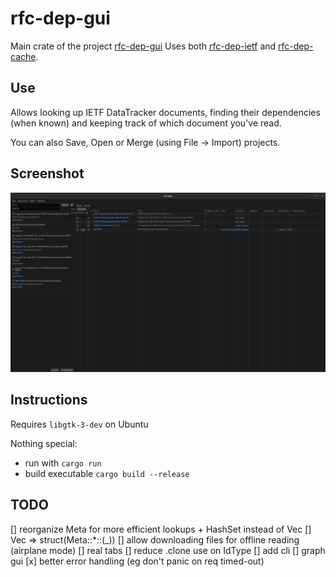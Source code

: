 # rfc-dep-gui

Main crate of the project [rfc-dep-gui](/crates/gui)
Uses both [rfc-dep-ietf](/crates/ietf) and [rfc-dep-cache](/crates/cache).

## Use

Allows looking up IETF DataTracker documents, finding their dependencies (when known) and keeping track of which document you've read.

You can also Save, Open or Merge (using File -> Import) projects.

## Screenshot
![rfc-dep-gui screenshot](/crates/gui/assets/rfc-dep-gui.png)

## Instructions
Requires `libgtk-3-dev` on Ubuntu

Nothing special: 
* run with `cargo run`
* build executable `cargo build --release`

## TODO
[] reorganize Meta for more efficient lookups + HashSet instead of Vec
[] Vec<Meta> => struct(Meta::*::(_))
[] allow downloading files for offline reading (airplane mode)
[] real tabs
[] reduce .clone use on IdType
[] add cli
[] graph gui
[x] better error handling (eg don't panic on req timed-out)
